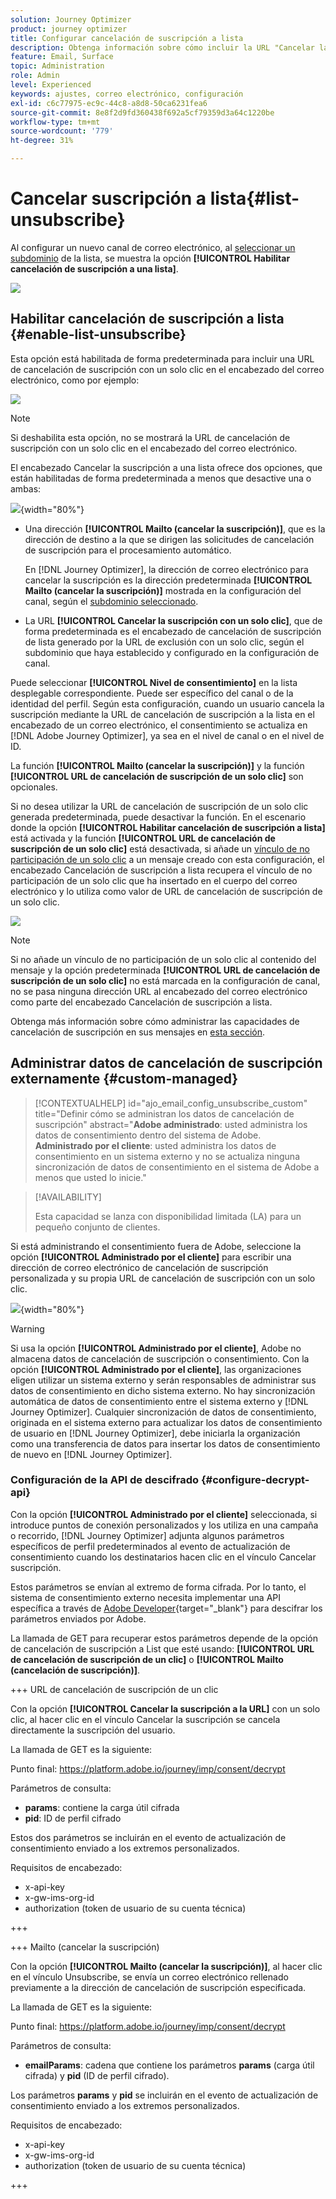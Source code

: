 ```yaml
---
solution: Journey Optimizer
product: journey optimizer
title: Configurar cancelación de suscripción a lista
description: Obtenga información sobre cómo incluir la URL "Cancelar la suscripción" de un solo clic en el encabezado de los correos electrónicos al establecer la configuración del canal
feature: Email, Surface
topic: Administration
role: Admin
level: Experienced
keywords: ajustes, correo electrónico, configuración
exl-id: c6c77975-ec9c-44c8-a8d8-50ca6231fea6
source-git-commit: 8e8f2d9fd360438f692a5cf79359d3a64c1220be
workflow-type: tm+mt
source-wordcount: '779'
ht-degree: 31%

---
```


# Cancelar suscripción a lista{#list-unsubscribe}

<!--Do not modify - Legal Review Done -->

Al configurar un nuevo canal de correo electrónico, al [seleccionar un subdominio](email-settings.md#subdomains-and-ip-pools) de la lista, se muestra la opción **[!UICONTROL Habilitar cancelación de suscripción a una lista]**.

![](assets/preset-list-unsubscribe.png)

## Habilitar cancelación de suscripción a lista {#enable-list-unsubscribe}

Esta opción está habilitada de forma predeterminada para incluir una URL de cancelación de suscripción con un solo clic en el encabezado del correo electrónico, como por ejemplo:

![](assets/preset-list-unsubscribe-header.png)

>[!NOTE]
>
>Si deshabilita esta opción, no se mostrará la URL de cancelación de suscripción con un solo clic en el encabezado del correo electrónico.

El encabezado Cancelar la suscripción a una lista ofrece dos opciones, que están habilitadas de forma predeterminada a menos que desactive una o ambas:

![](assets/surface-list-unsubscribe.png){width="80%"}

* Una dirección **[!UICONTROL Mailto (cancelar la suscripción)]**, que es la dirección de destino a la que se dirigen las solicitudes de cancelación de suscripción para el procesamiento automático.

  En [!DNL Journey Optimizer], la dirección de correo electrónico para cancelar la suscripción es la dirección predeterminada **[!UICONTROL Mailto (cancelar la suscripción)]** mostrada en la configuración del canal, según el [subdominio seleccionado](#subdomains-and-ip-pools). <!--With this method, clicking the Unsubscribe link sends a pre-filled email to the unsubscribe address specified in the email header.-->

* La URL **[!UICONTROL Cancelar la suscripción con un solo clic]**, que de forma predeterminada es el encabezado de cancelación de suscripción de lista generado por la URL de exclusión con un solo clic, según el subdominio que haya establecido y configurado en la configuración de canal. <!--With this method, clicking the Unsubscribe link directly unsubscribes the user, requiring only a single action to unsubscribe.-->

Puede seleccionar **[!UICONTROL Nivel de consentimiento]** en la lista desplegable correspondiente. Puede ser específico del canal o de la identidad del perfil. Según esta configuración, cuando un usuario cancela la suscripción mediante la URL de cancelación de suscripción a la lista en el encabezado de un correo electrónico, el consentimiento se actualiza en [!DNL Adobe Journey Optimizer], ya sea en el nivel de canal o en el nivel de ID.

La función **[!UICONTROL Mailto (cancelar la suscripción)]** y la función **[!UICONTROL URL de cancelación de suscripción de un solo clic]** son opcionales.

Si no desea utilizar la URL de cancelación de suscripción de un solo clic generada predeterminada, puede desactivar la función. En el escenario donde la opción **[!UICONTROL Habilitar cancelación de suscripción a lista]** está activada y la función **[!UICONTROL URL de cancelación de suscripción de un solo clic]** está desactivada, si añade un [vínculo de no participación de un solo clic](../email/email-opt-out.md#one-click-opt-out) a un mensaje creado con esta configuración, el encabezado Cancelación de suscripción a lista recupera el vínculo de no participación de un solo clic que ha insertado en el cuerpo del correo electrónico y lo utiliza como valor de URL de cancelación de suscripción de un solo clic.

![](assets/preset-list-unsubscribe-opt-out-url.png)

>[!NOTE]
>
>Si no añade un vínculo de no participación de un solo clic al contenido del mensaje y la opción predeterminada **[!UICONTROL URL de cancelación de suscripción de un solo clic]** no está marcada en la configuración de canal, no se pasa ninguna dirección URL al encabezado del correo electrónico como parte del encabezado Cancelación de suscripción a lista.

Obtenga más información sobre cómo administrar las capacidades de cancelación de suscripción en sus mensajes en [esta sección](../email/email-opt-out.md#unsubscribe-header).

## Administrar datos de cancelación de suscripción externamente {#custom-managed}

>[!CONTEXTUALHELP]
>id="ajo_email_config_unsubscribe_custom"
>title="Definir cómo se administran los datos de cancelación de suscripción"
>abstract="**Adobe administrado**: usted administra los datos de consentimiento dentro del sistema de Adobe.<br>**Administrado por el cliente**: usted administra los datos de consentimiento en un sistema externo y no se actualiza ninguna sincronización de datos de consentimiento en el sistema de Adobe a menos que usted lo inicie."

>[!AVAILABILITY]
>
>Esta capacidad se lanza con disponibilidad limitada (LA) para un pequeño conjunto de clientes.

Si está administrando el consentimiento fuera de Adobe, seleccione la opción **[!UICONTROL Administrado por el cliente]** para escribir una dirección de correo electrónico de cancelación de suscripción personalizada y su propia URL de cancelación de suscripción con un solo clic.

![](assets/surface-list-unsubscribe-custom.png){width="80%"}

>[!WARNING]
>
>Si usa la opción **[!UICONTROL Administrado por el cliente]**, Adobe no almacena datos de cancelación de suscripción o consentimiento. Con la opción **[!UICONTROL Administrado por el cliente]**, las organizaciones eligen utilizar un sistema externo y serán responsables de administrar sus datos de consentimiento en dicho sistema externo. No hay sincronización automática de datos de consentimiento entre el sistema externo y [!DNL Journey Optimizer]. Cualquier sincronización de datos de consentimiento, originada en el sistema externo para actualizar los datos de consentimiento de usuario en [!DNL Journey Optimizer], debe iniciarla la organización como una transferencia de datos para insertar los datos de consentimiento de nuevo en [!DNL Journey Optimizer].

### Configuración de la API de descifrado {#configure-decrypt-api}

Con la opción **[!UICONTROL Administrado por el cliente]** seleccionada, si introduce puntos de conexión personalizados y los utiliza en una campaña o recorrido, [!DNL Journey Optimizer] adjunta algunos parámetros específicos de perfil predeterminados al evento de actualización de consentimiento <!--sent to the custom endpoint -->cuando los destinatarios hacen clic en el vínculo Cancelar suscripción.

Estos parámetros se envían al extremo de forma cifrada. Por lo tanto, el sistema de consentimiento externo necesita implementar una API específica a través de [Adobe Developer](https://developer.adobe.com){target="_blank"} para descifrar los parámetros enviados por Adobe.

La llamada de GET para recuperar estos parámetros depende de la opción de cancelación de suscripción a List que esté usando: **[!UICONTROL URL de cancelación de suscripción de un clic]** o **[!UICONTROL Mailto (cancelación de suscripción)]**.

<!--To configure the API to send back the information to [!DNL Adobe Journey Optimizer] when a recipient has unsubscribed using the List unsubscribe option with custom endpoints, follow the steps below.-->

+++ URL de cancelación de suscripción de un clic

Con la opción **[!UICONTROL Cancelar la suscripción a la URL]** con un solo clic, al hacer clic en el vínculo Cancelar la suscripción se cancela directamente la suscripción del usuario.

La llamada de GET es la siguiente:

Punto final: https://platform.adobe.io/journey/imp/consent/decrypt

Parámetros de consulta:

* **params**: contiene la carga útil cifrada
* **pid**: ID de perfil cifrado

Estos dos parámetros se incluirán en el evento de actualización de consentimiento enviado a los extremos personalizados.

Requisitos de encabezado:

* x-api-key
* x-gw-ims-org-id
* authorization (token de usuario de su cuenta técnica)

+++

+++ Mailto (cancelar la suscripción)

Con la opción **[!UICONTROL Mailto (cancelar la suscripción)]**, al hacer clic en el vínculo Unsubscribe, se envía un correo electrónico rellenado previamente a la dirección de cancelación de suscripción especificada.

La llamada de GET es la siguiente:

Punto final: https://platform.adobe.io/journey/imp/consent/decrypt

Parámetros de consulta:

* **emailParams**: cadena que contiene los parámetros **params** (carga útil cifrada) y **pid** (ID de perfil cifrado).

Los parámetros **params** y **pid** se incluirán en el evento de actualización de consentimiento enviado a los extremos personalizados.

Requisitos de encabezado:

* x-api-key
* x-gw-ims-org-id
* authorization (token de usuario de su cuenta técnica)

+++
